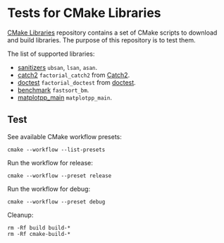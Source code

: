 # Tests for CMake Libraries

[CMake Libraries](https://github.com/mikucionisaau/cmake-libs) repository contains a set of CMake scripts to download and build libraries. The purpose of this repository is to test them.

The list of supported libraries:
- [sanitizers](sanitizers/CMakeLists.txt) `ubsan`, `lsan`, `asan`.
- [catch2](catch2/CMakeLists.txt) `factorial_catch2` from [Catch2](https://github.com/catchorg/Catch2).
- [doctest](doctest/CMakeLists.txt) `factorial_doctest` from [doctest](https://github.com/doctest/doctest).
- [benchmark](benchmark/CMakeLists.txt) `fastsort_bm`.
- [matplotpp_main](matplotpp/CMakeLists.txt) `matplotpp_main`.

## Test
See available CMake workflow presets:
```shell
cmake --workflow --list-presets
```
Run the workflow for release:
```shell
cmake --workflow --preset release
```
Run the workflow for debug:
```shell
cmake --workflow --preset debug
```

Cleanup:
```shell
rm -Rf build build-*
rm -Rf cmake-build-*
```

